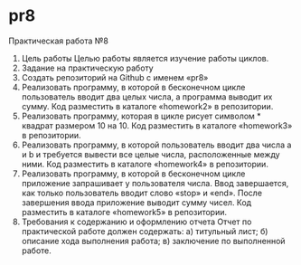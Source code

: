 # pr8
Практическая работа №8
1. Цель работы
Целью работы является изучение работы циклов.
2. Задание на практическую работу
1. Создать репозиторий на Github с именем «pr8»
2. Реализовать программу, в которой в бесконечном цикле пользователь
вводит два целых числа, а программа выводит их сумму. Код разместить
в каталоге «homework2» в репозитории.
3. Реализовать программу, которая в цикле рисует символом * квадрат
размером 10 на 10. Код разместить в каталоге «homework3» в
репозитории.
4. Реализовать программу, в которой пользователь вводит два числа a и b
и требуется вывести все целые числа, расположенные между ними. Код
разместить в каталоге «homework4» в репозитории.
5. Реализовать программу, в которой в бесконечном цикле приложение
запрашивает у пользователя числа. Ввод завершается, как только
пользователь вводит слово «stop» и «end». После завершения ввода
приложение выводит сумму чисел. Код разместить в каталоге
«homework5» в репозитории.
3. Требования к содержанию и оформлению отчета
Отчет по практической работе должен содержать:
а) титульный лист;
б) описание хода выполнения работа;
в) заключение по выполненной работе.